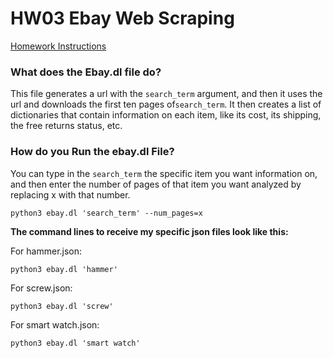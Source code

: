 # HW03 Ebay Web Scraping

[Homework Instructions](https://github.com/mikeizbicki/cmc-csci040/tree/2021fall/hw_03)

### What does the Ebay.dl file do?

This file generates a url with the `search_term` argument, and then it uses the url and downloads the first ten pages of`search_term`. It then creates a list of dictionaries that contain information on each item, like its cost, its shipping, the free returns status, etc.

### How do you Run the ebay.dl File?
You can type in the `search_term` the specific item you want information on, and then enter the number of pages of that item you want analyzed by replacing x with that number.

    python3 ebay.dl 'search_term' --num_pages=x
    
**The command lines to receive my specific json files look like this:**

For hammer.json:

    python3 ebay.dl 'hammer'
    
For screw.json:

    python3 ebay.dl 'screw'
    
For smart watch.json:

    python3 ebay.dl 'smart watch'
    
